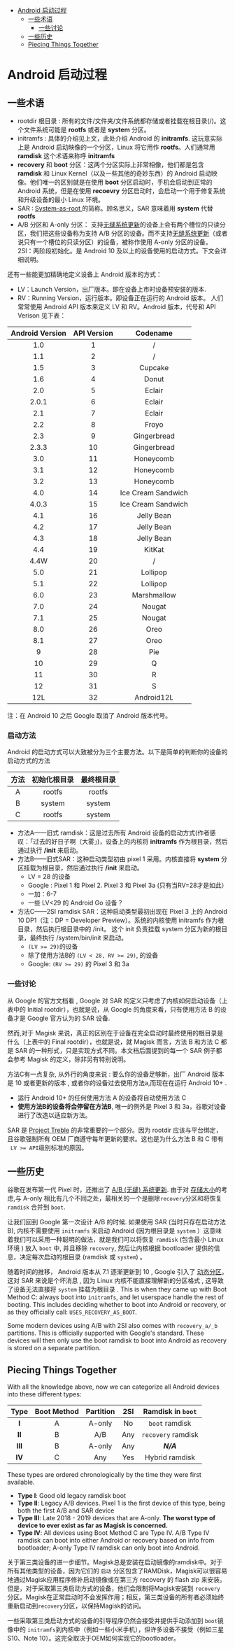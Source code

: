 
<!-- vim-markdown-toc GFM -->

* [Android 启动过程](#android-启动过程)
	* [一些术语](#一些术语)
		* [一些讨论](#一些讨论)
	* [一些历史](#一些历史)
	* [Piecing Things Together](#piecing-things-together)

<!-- vim-markdown-toc -->
# Android 启动过程

## 一些术语

- rootdir 根目录 : 所有的文件/文件夹/文件系统都存储或者挂载在根目录(/)。这个文件系统可能是 **rootfs** 或者是 **system** 分区。
- initramfs : 具体的介绍见上文，此处介绍 Android 的 **initramfs**. 这玩意实际上是 Android 启动映像的一个分区，Linux 将它用作 **rootfs**。人们通常用 **ramdisk** 这个术语来称呼 **initramfs**
- **recovery** 和 **boot** 分区：这两个分区实际上非常相像，他们都是包含 **ramdisk** 和 Linux Kernel（以及一些其他的奇妙东西）的 Android 启动映像。他们唯一的区别就是在使用 **boot** 分区启动时，手机会启动到正常的 Android 系统，但是在使用 **recoevry** 分区启动时，会启动一个用于修复系统和升级设备的最小 Linux 环境。
- SAR : [ System-as-root ](https://source.android.com/devices/bootloader/partitions/system-as-root) 的简称。顾名思义，SAR 意味着用 **system** 代替 **rootfs**
- A/B 分区和 A-only 分区： 支持[无缝系统更新](https://source.android.com/devices/tech/ota/ab)的设备上会有两个槽位的只读分区，我们把这些设备称为支持 A/B 分区的设备。而不支持[无缝系统更新](https://source.android.com/devices/tech/ota/ab)（或者说只有一个槽位的只读分区）的设备，被称作使用 A-only 分区的设备。
  2SI：两阶段初始化。是 Android 10 及以上的设备使用的启动方式。下文会详细说明。

 还有一些能更加精确地定义设备上 Android 版本的方式：
- LV：Launch Version，出厂版本。即在设备上市时设备预安装的版本.
- RV：Running Version，运行版本。即设备正在运行的 Android 版本。
  人们常常使用 Android API 版本来定义 LV 和 RV。Android 版本，代号和 API Verison 见下表：

| Android Version | API Version |      Codename      |
| :-------------: | :---------: | :----------------: |
|       1.0       |      1      |         /          |
|       1.1       |      2      |         /          |
|       1.5       |      3      |      Cupcake       |
|       1.6       |      4      |       Donut        |
|       2.0       |      5      |       Eclair       |
|      2.0.1      |      6      |       Eclair       |
|       2.1       |      7      |       Eclair       |
|       2.2       |      8      |       Froyo        |
|       2.3       |      9      |    Gingerbread     |
|      2.3.3      |     10      |    Gingerbread     |
|       3.0       |     11      |     Honeycomb      |
|       3.1       |     12      |     Honeycomb      |
|       3.2       |     13      |     Honeycomb      |
|       4.0       |     14      | Ice Cream Sandwich |
|      4.0.3      |     15      | Ice Cream Sandwich |
|       4.1       |     16      |     Jelly Bean     |
|       4.2       |     17      |     Jelly Bean     |
|       4.3       |     18      |     Jelly Bean     |
|       4.4       |     19      |       KitKat       |
|      4.4W       |     20      |         /          |
|       5.0       |     21      |      Lollipop      |
|       5.1       |     22      |      Lollipop      |
|       6.0       |     23      |    Marshmallow     |
|       7.0       |     24      |       Nougat       |
|       7.1       |     25      |       Nougat       |
|       8.0       |     26      |        Oreo        |
|       8.1       |     27      |        Oreo        |
|        9        |     28      |        Pie         |
|       10        |     29      |         Q          |
|       11        |     30      |         R          |
|       12        |     31      |         S          |
|       12L       |     32      |     Android12L     |

注：在 Android 10 之后 Google 取消了 Android 版本代号。
 ### 启动方法
 Android 的启动方式可以大致被分为三个主要方法。以下是简单的判断你的设备的启动方式的方法

 |方法|初始化根目录|最终根目录|
 |:-:|:-:|:-:|
 |A|rootfs|rootfs|
 |B|system|system|
 |C|rootfs|system|

- 方法A——旧式 ramdisk：这是过去所有 Android 设备的启动方式(作者感叹：「过去的好日子啊（大雾」)，设备上的内核将 **initramfs** 作为根目录，然后通过执行 **/init** 来启动。
- 方法B——旧式SAR：这种启动类型初由 pixel 1 采用。内核直接将 **system** 分区挂载为根目录，然后通过执行 **/init** 来启动。
  - LV = 28 的设备
  - Google : Pixel 1 和 Pixel 2. Pixel 3 和 Pixel 3a (只有当RV=28才是如此）
  - 一加：6-7
  - 一些 LV<29 的 Android Go 设备？
- 方法C——2SI ramdisk SAR：这种启动类型最初出现在 Pixel 3 上的 Android 10 DP1（注：DP = Developer Preview）。系统的内核使用 initramfs 作为根目录，然后执行根目录中的 /init。 这个 init 负责挂载 system 分区为新的根目录，最终执行 /system/bin/init 来启动。
	- `(LV >= 29)`的设备
	- 除了使用方法B的 `(LV < 28, RV >= 29)`, 的设备
	- Google:  `(RV >= 29)` 的 Pixel 3 和 3a
### 一些讨论

从 Google 的官方文档看 , Google 对 SAR 的定义只考虑了内核如何启动设备（上表中的 Initial rootdir），也就是说，从 Google 的角度来看，只有使用方法 B 的设备才是 Google 官方认为的 SAR 设备.

然而,对于 Magisk 来说，真正的区别在于设备在完全启动时最终使用的根目录是什么（上表中的 Final rootdir），也就是说，就 Magisk 而言，方法 B 和方法 C 都是 SAR 的一种形式，只是实现方式不同。本文档后面提到的每一个 SAR 例子都会参考 Magisk 的定义，除非另有特别说明。

方法C有一点复杂, 从外行的角度来说 : 要么你的设备足够新，出厂 Android 版本是 10 或者更新的版本 , 或者你的设备过去使用方法a,而现在在运行 Android 10+ .

- 运行 Android 10+ 的任何使用方法 A 的设备将自动使用方法 C
- **使用方法B的设备将会停留在方法B**, 唯一的例外是 Pixel 3 和 3a，谷歌对设备进行了改造以适应新方法。

SAR 是 [Project Treble](https://source.android.com/devices/architecture#hidl) 的非常重要的一个部分。因为 rootdir 应该与平台绑定，且谷歌强制所有 OEM 厂商遵守每年更新的要求。这也是为什么方法 B 和 C 带有 ` LV >= API`级别标准的原因。

## 一些历史

谷歌在发布第一代 Pixel 时，还推出了 [A/B (无缝) 系统更新](https://source.android.com/devices/tech/ota/ab). 由于对 [存储大小](https://source.android.com/devices/tech/ota/ab/ab_faqs)的考虑,与 A-only 相比有几个不同之处，最相关的一个是删除`recovery`分区和将恢复 `ramdisk` 合并到 `boot`.

让我们回到 Google 第一次设计 A/B 的时候. 如果使用 SAR (当时只存在启动方法B), 内核不需要使用  `initramfs` 来启动  Android (因为根目录是 `system` ）这意味着我们可以采用一种聪明的做法，就是我们可以将恢复 `ramdisk`  (包含最小 Linux 环境 ) 放入 `boot` 中, 并且移除 `recovery`, 然后让内核根据 bootloader 提供的信息，决定每次启动的根目录  (ramdisk 或 `system`) 。

随着时间的推移， Android 版本从 7.1 逐渐更新到 10 , Google 引入了 [动态分区](https://source.android.com/devices/tech/ota/dynamic_partitions/implement)。 这对 SAR 来说是个坏消息 , 因为  Linux 内核不能直接理解新的分区格式 , 这导致了设备无法直接将 `system` 挂载为根目录 . This is when they came up with Boot Method C: always boot into `initramfs`, and let userspace handle the rest of booting. This includes deciding whether to boot into Android or recovery, or as they officially call: `USES_RECOVERY_AS_BOOT`.

Some modern devices using A/B with 2SI also comes with `recovery_a/_b` partitions. This is officially supported with Google's standard. These devices will then only use the boot ramdisk to boot into Android as recovery is stored on a separate partition.

## Piecing Things Together

With all the knowledge above, now we can categorize all Android devices into these different types:

Type | Boot Method | Partition | 2SI | Ramdisk in `boot`
:---: | :---: | :---: | :---: | :---:
**I** | A | A-only | No | `boot` ramdisk
**II** | B | A/B | Any | `recovery` ramdisk
**III** | B | A-only | Any | ***N/A***
**IV** | C | Any | Yes | Hybrid ramdisk

These types are ordered chronologically by the time they were first available.

- **Type I**: Good old legacy ramdisk boot
- **Type II**: Legacy A/B devices. Pixel 1 is the first device of this type, being both the first A/B and SAR device
- **Type III**: Late 2018 - 2019 devices that are A-only. **The worst type of device to ever exist as far as Magisk is concerned.**
- **Type IV**: All devices using Boot Method C are Type IV. A/B Type IV ramdisk can boot into either Android or recovery based on info from bootloader; A-only Type IV ramdisk can only boot into Android.

关于第三类设备的进一步细节。Magisk总是安装在启动镜像的ramdisk中。对于所有其他类型的设备，因为它们的 `启动` 分区包含了RAMDisk，Magisk可以很容易地通过Magisk应用程序修补启动镜像或在第三方 recovery 的 flash zip 来安装。但是，对于采取第三类启动方式的设备，他们会限制将Magisk安装到 `recovery` 分区。Magisk在正常启动时不会发挥作用；相反，第三类设备的所有者必须始终重新启动到`recovery`分区，以保持Magisk的访问。

一些采取第三类启动方式的设备的引导程序仍然会接受并提供手动添加到 `boot`镜像中的 `initramfs`到内核中（例如一些小米手机），但许多设备不接受（例如三星S10、Note 10）。这完全取决于OEM如何实现它的bootloader。
